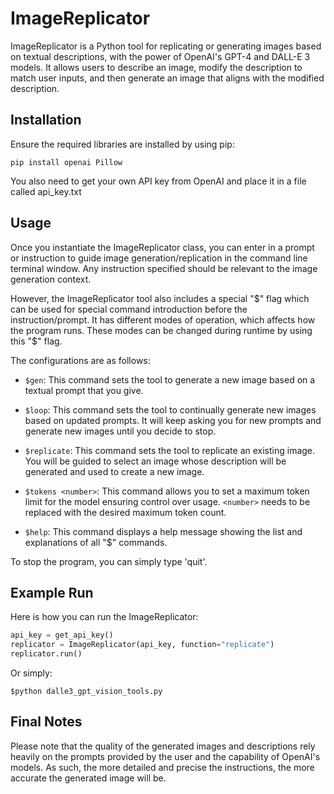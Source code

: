 # ImageReplicator

ImageReplicator is a Python tool for replicating or generating images based on textual descriptions, with the power of OpenAI's GPT-4 and DALL-E 3 models. It allows users to describe an image, modify the description to match user inputs, and then generate an image that aligns with the modified description.

## Installation
Ensure the required libraries are installed by using pip:

```shell
pip install openai Pillow
```
You also need to get your own API key from OpenAI and place it in a file called api_key.txt

## Usage

Once you instantiate the ImageReplicator class, you can enter in a prompt or instruction to guide image generation/replication in the command line terminal window. Any instruction specified should be relevant to the image generation context.

However, the ImageReplicator tool also includes a special "$" flag which can be used for special command introduction before the instruction/prompt. It has different modes of operation, which affects how the program runs. These modes can be changed during runtime by using this "$" flag.

The configurations are as follows:

- `$gen`: This command sets the tool to generate a new image based on a textual prompt that you give. 

- `$loop`: This command sets the tool to continually generate new images based on updated prompts. It will keep asking you for new prompts and generate new images until you decide to stop.

- `$replicate`: This command sets the tool to replicate an existing image. You will be guided to select an image whose description will be generated and used to create a new image.

- `$tokens <number>`: This command allows you to set a maximum token limit for the model ensuring control over usage. `<number>` needs to be replaced with the desired maximum token count.

- `$help`: This command displays a help message showing the list and explanations of all "$" commands.

To stop the program, you can simply type 'quit'.

## Example Run

Here is how you can run the ImageReplicator:

```python
api_key = get_api_key()
replicator = ImageReplicator(api_key, function="replicate")
replicator.run()
```

Or simply:

```
$python dalle3_gpt_vision_tools.py
```


## Final Notes

Please note that the quality of the generated images and descriptions rely heavily on the prompts provided by the user and the capability of OpenAI's models. As such, the more detailed and precise the instructions, the more accurate the generated image will be.
